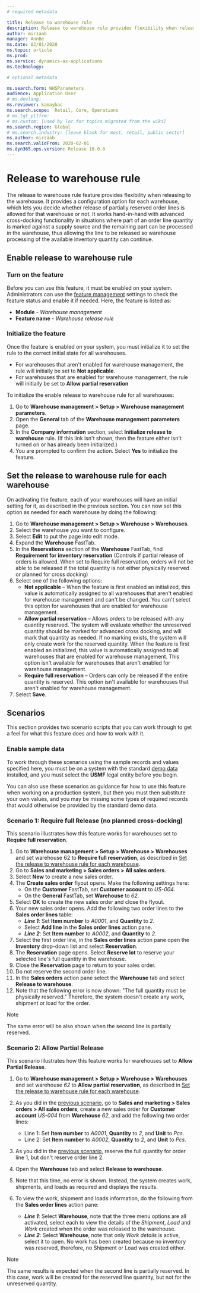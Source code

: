 ```yaml
---
# required metadata

title: Release to warehouse rule
description: Release to warehouse rule provides flexibility when releasing to warehouse. It serves as a defining setup parameter to determine whether release of partially reserved order lines is allowed by the system or not.
author: mirzaab
manager: AnnBe
ms.date: 02/01/2020
ms.topic: article
ms.prod: 
ms.service: dynamics-ax-applications
ms.technology: 

# optional metadata

ms.search.form: WHSParameters
audience: Application User
# ms.devlang: 
ms.reviewer: kamaybac
ms.search.scope:  Retail, Core, Operations
# ms.tgt_pltfrm: 
# ms.custom: [used by loc for topics migrated from the wiki]
ms.search.region: Global
# ms.search.industry: [leave blank for most, retail, public sector]
ms.author: mirzaab
ms.search.validFrom: 2020-02-01
ms.dyn365.ops.version: Release 10.0.8
---
```


# Release to warehouse rule

The release to warehouse rule feature provides flexibility when releasing to the warehouse. It provides a configuration option for each warehouse, which lets you decide whether release of partially reserved order lines is allowed for that warehouse or not. It works hand-in-hand with advanced cross-docking functionality in situations where part of an order line quantity is marked against a supply source and the remaining part can be processed in the warehouse, thus allowing the line to be released so warehouse processing of the available inventory quantity can continue.

## Enable release to warehouse rule

### Turn on the feature

Before you can use this feature, it must be enabled on your system. Administrators can use the [feature management](../../fin-ops-core/fin-ops/get-started/feature-management/feature-management-overview.md) settings to check the feature status and enable it if needed. Here, the feature is listed as:

- **Module** - *Warehouse management*
- **Feature name** - *Warehouse release rule*

### Initialize the feature

Once the feature is enabled on your system, you must initialize it to set the rule to the correct initial state for all warehouses.

- For warehouses that aren't enabled for warehouse management, the rule will initially be set to **Not applicable**.
- For warehouses that are enabled for warehouse management, the rule will initially be set to **Allow partial reservation**

To initialize the enable release to warehouse rule for all warehouses:

1. Go to **Warehouse management > Setup > Warehouse management parameters**.
1. Open the **General** tab of the **Warehouse management parameters** page.
1. In the **Company information** section, select **Initialize release to warehouse** rule. (If this link isn't shown, then the feature either isn't turned on or has already been initialized.)
1. You are prompted to confirm the action. Select **Yes** to initialize the feature.

<a name="set-option-warehouse"></a>

## Set the release to warehouse rule for each warehouse

On activating the feature, each of your warehouses will have an initial setting for it, as described in the previous section. You can now set this option as needed for each warehouse by doing the following:

1. Go to **Warehouse management > Setup > Warehouse > Warehouses**.
1. Select the warehouse you want to configure.
1. Select **Edit** to put the page into edit mode.
1. Expand the **Warehouse** FastTab.
1. In the **Reservations** section of the **Warehouse** FastTab, find **Requirement for inventory reservation** (Controls if partial release of orders is allowed. When set to Require full reservation, orders will not be able to be released if the total quantity is not either physically reserved or planned for cross docking)
1. Select one of the following options:
    - **Not applicable** – When the feature is first enabled an initialized, this value is automatically assigned to all warehouses that aren't enabled for warehouse management and can't be changed. You can't select this option for warehouses that are enabled for warehouse management.
    - **Allow partial reservation** – Allows orders to be released with any quantity reserved. The system will evaluate whether the unreserved quantity should be marked for advanced cross docking, and will mark that quantity as needed. If no marking exists, the system will only create work for the reserved quantity. When the feature is first enabled an initialized, this value is automatically assigned to all warehouses that are enabled for warehouse management. This option isn't available for warehouses that aren't enabled for warehouse management.
    - **Require full reservation** – Orders can only be released if the entire quantity is reserved. This option isn't available for warehouses that aren't enabled for warehouse management.
1. Select **Save**.

## Scenarios

This section provides two scenario scripts that you can work through to get a feel for what this feature does and how to work with it.

### Enable sample data

To work through these scenarios using the sample records and values specified here, you must be on a system with the standard [demo data](../../fin-ops-core/dev-itpro/deployment/deploy-demo-environment.md) installed, and you must select the **USMF** legal entity before you begin.

You can also use these scenarios as guidance for how to use this feature when working on a production system, but then you must then substitute your own values, and you may be missing some types of required records that would otherwise be provided by the standard demo data.

<a name="scenario1"></a>

### Scenario 1: Require full Release (no planned cross-docking)

This scenario illustrates how this feature works for warehouses set to **Require full reservation**.

1. Go to **Warehouse management > Setup > Warehouse > Warehouses** and set warehouse 62 to **Require full reservation**, as described in [Set the release to warehouse rule for each warehouse](#set-option-warehouse).
1. Go to **Sales and marketing > Sales orders > All sales orders**.
1. Select **New** to create a new sales order.
1. The **Create sales order** flyout opens. Make the following settings here:
    - On the **Customer** FastTab, set **Customer account** to _US-004_.
    - On the **General** FastTab, set **Warehouse** to _62_.
1. Select **OK** to create the new sales order and close the flyout.
1. Your new sales order opens. Add the following two order lines to the **Sales order lines** table:
    - ***Line 1***: Set **Item number** to *A0001*, and **Quantity** to *2*.
    - Select **Add line** in the **Sales order lines** action pane.
    - ***Line 2***: Set **Item number** to *A0002*, and **Quantity** to *2*.
1. Select the first order line, in the **Sales order lines** action pane open the **Inventory** drop-down list and select **Reservation**.
1. The **Reservation** page opens. Select **Reserve lot** to reserve your selected line's full quantity in the warehouse.
1. Close the **Reservation** page to return to your sales order.
1. Do not reserve the second order line.
1. In the **Sales orders** action pane select the **Warehouse** tab and select **Release to warehouse**.
1. Note that the following error is now shown: "The full quantity must be physically reserved." Therefore, the system doesn't create any work, shipment or load for the order.

> [!NOTE]
> The same error will be also shown when the second line is partially reserved.

### Scenario 2: Allow Partial Release

This scenario illustrates how this feature works for warehouses set to **Allow Partial Release**.

1. Go to **Warehouse management > Setup > Warehouse > Warehouses** and set warehouse *62* to **Allow partial reservation**, as described in [Set the release to warehouse rule for each warehouse](#set-option-warehouse).
1. As you did in the [previous scenario](#scenario1), go to **Sales and marketing > Sales orders > All sales orders**, create a new sales order for **Customer account** _US-004_ from **Warehouse** _62_, and add the following two order lines:
    - Line 1: Set **Item number** to _A0001_, **Quantity** to _2_, and **Unit** to _Pcs_.
    - Line 2: Set **Item number** to _A0002_, **Quantity** to _2_, and **Unit** to _Pcs_.
1. As you did in the [previous scenario](#scenario1), reserve the full quantity for order line 1, but don't reserve order line 2.
1. Open the **Warehouse** tab and select **Release to warehouse**.
1. Note that this time, no error is shown. Instead, the system creates work, shipments, and loads as required and displays the results.

1. To view the work, shipment and loads information, do the following from the **Sales order lines** action pane:

    - ***Line 1***: Select **Warehouse**, note that the three menu options are all activated, select each to view the details of the *Shipment*, *Load* and *Work* created when the order was released to the warehouse.
    - ***Line 2***: Select **Warehouse**, note that only *Work details* is active, select it to open. No work has been created because no inventory was reserved, therefore, no Shipment or Load was created either.

> [!NOTE]
> The same results is expected when the second line is partially reserved. In this case, work will be created for the reserved line quantity, but not for the unreserved quantity.
